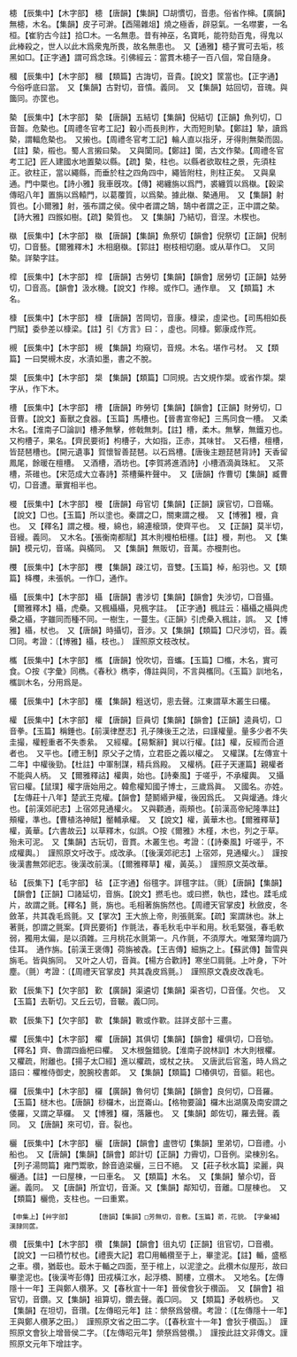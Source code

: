 <!-- { "loadSidebar": true } -->
槵	【辰集中】【木字部】	槵	【唐韻】【集韻】□胡慣切，音患。俗省作梙。【廣韻】無槵，木名。【集韻】皮子可澣。【酉陽雜俎】燒之極香，辟惡氣。一名噤婁，一名桓。【崔豹古今註】拾□木。一名無患。昔有神巫，名寶眊，能符劾百鬼，得鬼以此棒殺之，世人以此木爲衆鬼所畏，故名無患也。　又【通雅】槵子實可去垢，核黑如□。【正字通】謂可爲念珠。引佛經云：當貫木槵子一百八個，常自隨身。

槶	【辰集中】【木字部】	槶	【類篇】古誨切，音貴。【說文】筐當也。【正字通】今俗呼底曰當。　又【集韻】古對切，音憒。義同。　又【集韻】姑回切，音瑰。與簂同。亦筐也。

槷	【辰集中】【木字部】	槷	【唐韻】五結切【集韻】倪結切【正韻】魚列切，□音齧。危槷也。【周禮冬官考工記】轂小而長則柞，大而短則摯。【鄭註】摯，讀爲槷，謂輻危槷也。　又摋也。【周禮冬官考工記】輪人直以指牙，牙得則無槷而固。【註】槷，榝也。蜀人言摋曰槷。　又與闑同。【鄭註】闑，古文作槷。【周禮冬官考工記】匠人建國水地置槷以縣。【疏】槷，柱也。以縣者欲取柱之景，先須柱正。欲柱正，當以繩縣，而垂於柱之四角四中，繩皆附柱，則柱正矣。　又與臬通。門中橜也。【詩小雅】我車旣攻。【傳】褐纏旃以爲門，裘纏質以爲槸。【穀梁傳昭八年】置旃以爲轅門，以葛覆質，以爲槷。據此槸、槷通用。　又【集韻】射質也。【小爾雅】射，張布謂之侯。侯中者謂之鵠，鵠中者謂之正，正中謂之槷。【詩大雅】四鍭如樹。【疏】槷質也。　又【集韻】乃結切，音涅。木楔也。

槸	【辰集中】【木字部】	槸	【唐韻】【集韻】魚祭切【韻會】倪祭切【正韻】倪制切，□音藝。【爾雅釋木】木相磨槸。【郭註】樹枝相切磨。或从草作□。　又同槷。詳槷字註。

槹	【辰集中】【木字部】	槹	【唐韻】古勞切【集韻】【韻會】居勞切【正韻】姑勞切，□音高。【韻會】汲水機。【說文】作槔。或作□。通作臯。　又【類篇】木名。

槺	【辰集中】【木字部】	槺	【唐韻】苦岡切，音康。槺梁，虛梁也。【司馬相如長門賦】委參差以槺梁。【註】引《方言》曰：，虛也。同槺。鄭康成作荒。

槻	【辰集中】【木字部】	槻	【集韻】均窺切，音規。木名。堪作弓材。　又【類篇】一曰樊槻木皮，水漬如墨，書之不脫。

槼	【辰集中】【木字部】	槼	【集韻】【類篇】□同規。古文規作槼。或省作槼。槼字从，作下木。

槽	【辰集中】【木字部】	槽	【唐韻】昨勞切【集韻】【韻會】【正韻】財勞切，□音曹。【說文】畜獸之食器。【玉篇】馬槽也。【晉書宣帝紀】三馬同食一槽。　又柔木名。【淮南子□論訓】槽矛無擊，修戟無刺。【註】槽，柔木。無擊，無鐵刃也。　又枸槽子，果名。【齊民要術】枸槽子，大如指，正赤，其味甘。　又石槽，檀槽，皆琵琶槽也。【開元遺事】賀懷智善琵琶。以石爲槽。【唐後主題琵琶背詩】天香留鳳尾，餘暖在檀槽。　又酒槽，酒坊也。【李賀將進酒詩】小槽酒滴眞珠紅。　又茶槽，茶碓也。【宋范成大立春詩】茶槽藥杵聲中。　又【唐韻】作曹切【集韻】臧曹切，□音遭。華實相半也。

槾	【辰集中】【木字部】	槾	【唐韻】母官切【集韻】【正韻】謨官切，□音瞞。【說文】□也。【玉篇】所以塗也。秦謂之□，關東謂之槾。　又【博雅】槾，貪也。　又【釋名】謂之槾。槾，綿也，綿連榱頭，使齊平也。　又【正韻】莫半切，音縵。義同。　又木名。【張衡南都賦】其木則槾柏杻橿。【註】槾，荆也。　又【集韻】模元切，音璊。與樠同。　又【集韻】無販切，音萬。亦槾荆也。

欆	【辰集中】【木字部】	欆	【集韻】疎江切，音雙。【玉篇】棹，船羽也。又【類篇】栙欆，未張帆。一作□，通作。

欇	【辰集中】【木字部】	欇	【唐韻】書涉切【集韻】【韻會】失涉切，□音攝。【爾雅釋木】欇，虎櫐。又楓欇欇，見楓字註。　【正字通】楓註云：欇欇之欇與虎櫐之欇，字雖同而種不同。一樹生，一蔓生。《正韻》引虎櫐入楓註，誤。　又【博雅】欇，杖也。　又【唐韻】時攝切，音涉。又【集韻】【類篇】□尺涉切，音。義□同。考證：〔【博雅】欇，枝也。〕　謹照原文枝改杖。 

欈	【辰集中】【木字部】	欈	【唐韻】悅吹切，音蠵。【玉篇】□欈，木名，實可食。○按《字彙》同檇。《春秋》檇李，傳註與同，不言與欈同。《玉篇》訓地名，欈訓木名，分用爲是。

欉	【辰集中】【木字部】	欉	【集韻】粗送切，悤去聲。江東謂草木叢生曰欉。

權	【辰集中】【木字部】	權	【唐韻】巨員切【集韻】【韻會】【正韻】逵員切，□音拳。【玉篇】稱錘也。【前漢律歷志】孔子陳後王之法，曰謹權量。量多少者不失圭撮，權輕重者不失黍絫。　又經權。【易繫辭】巽以行權。【註】權，反經而合道者也。　又平也。【禮王制】原父子之情，立君臣之義以權之。　又權謀。【左傳宣十二年】中權後勁。【杜註】中軍制謀，精兵爲殿。　又權柄。【莊子天運篇】親權者不能與人柄。　又【爾雅釋詁】權輿，始也。【詩秦風】于嗟乎，不承權輿。　又攝官曰權。【鼠璞】權字唐始用之。韓愈權知國子博士，三歲爲眞。　又國名。亦姓。【左傳莊十八年】楚武王克權。【韻會】楚鬭緡尹權，後因爲氏。　又與爟通。烽火也。【前漢郊祀志】上宿郊見通權火。　又與顴通，兩頰也。【前漢高帝紀隆準註】頰權，準也。【曹植洛神賦】靨輔承權。　又【說文】權，黃華木也。【爾雅釋草】權，黃華。【六書故云】以草釋木，似誤。○按《爾雅》木槿，木也，列之于草。殆未可泥。　又【集韻】古玩切，音貫。木叢生也。考證：〔【詩秦風】吁嗟乎，不成權輿。〕　謹照原文吁改于。成改承。〔【後漢郊祀志】上宿郊，見通權火。〕　謹按後漢書無郊祀志。後漢改前漢。〔【爾雅釋草】權，黃英。〕　謹照原文英改華。 

毡	【辰集下】【毛字部】	毡	【正字通】俗氊字。詳氊字註。（氈）【唐韻】【集韻】【韻會】【正韻】□諸延切，音旃。【說文】撚毛也。或曰撚，執也，蹂也。蹂毛成片，故謂之氈。【釋名】氈，旃也。毛相著旃旃然也。【周禮天官掌皮】秋斂皮，冬斂革，共其毳毛爲氈。又【掌次】王大旅上帝，則張氈案。【疏】案謂牀也。牀上著氈，卽謂之氈案。【齊民要術】作氈法，春毛秋毛中半和用。秋毛緊强，春毛軟弱，獨用太偏，是以須雜。三月桃花水氈第一。凡作氈，不須厚大。唯緊薄均調乃佳耳。　通作旃。【前漢王褒傳】荷旃被毳。【王吉傳】細旃之上。【蘇武傳】齧雪與旃毛。皆與旃同。　又叶之人切，音眞。【楊方合歡詩】寒坐□肩氈。上叶身，下叶塵。（氈）考證：〔【周禮天官掌皮】共其毳皮爲氈。〕　謹照原文毳皮改毳毛。

歏	【辰集下】【欠字部】	歏	【廣韻】渠遴切【集韻】渠吝切，□音僅。欠也。　又【玉篇】去靳切。又丘云切，音皸。義□同。

歝	【辰集下】【欠字部】	歝	【集韻】斁或作歝。註詳攴部十三畫。

欋	【辰集中】【木字部】	欋	【唐韻】其俱切【集韻】【韻會】權俱切，□音劬。【釋名】齊、魯謂四齒杷曰欋。　又木根盤錯貌。【淮南子說林訓】木大則根欋。　又欋疏，附離也。【揚子太□經】進以欋疏，或杖之扶。　又唐武后官濫，時人爲之語曰：欋椎侍御史，脫腕校書郞。　又【集韻】【類篇】□椿俱切，音貙。耜也。

欏	【辰集中】【木字部】	欏	【廣韻】魯何切【集韻】【韻會】良何切，□音羅。【玉篇】檖木也。【唐韻】桫欏木，出崑崙山。【格物要論】欏木出湖廣及南安謂之倭羅，又謂之草欏。　又【博雅】欏，落籬也。　又【集韻】郞佐切，羅去聲。義同。　又【唐韻】來可切，音。裂也。

欐	【辰集中】【木字部】	欐	【唐韻】【韻會】盧啓切【集韻】里弟切，□音禮。小船也。　又【唐韻】【集韻】【韻會】郞計切【正韻】力霽切，□音例。梁棟別名。【列子湯問篇】雍門鬻歌，餘音遶梁欐，三日不絕。　又【莊子秋水篇】梁麗，與欐通。【註】一曰屋棟，一曰車名。　又【類篇】木名。　又【集韻】輦尒切，音邐。義同。　又【唐韻】所宜切，音澌。又【集韻】鄰知切，音離。□屋棟也。　又【類篇】欐佹，支柱也。一曰重累。

	【申集上】【艸字部】		【唐韻】【集韻】□芳無切，音敷。【玉篇】萮，花貌。　【字彙補】漢隷同蓲。

欑	【辰集中】【木字部】	欑	【集韻】【韻會】徂丸切【正韻】徂官切，□音襸。【說文】一曰積竹杖也。【禮喪大記】君□用輴欑至于上，畢塗泥。【註】輴，盛柩之車。欑，猶菆也。菆木于輴之四面，至于棺上，以泥塗之。此欑木似屋形，故曰畢塗泥也。【後漢岑彭傳】田戎橫江水，起浮橋、鬭樓，立欑木。　又地名。【左傳隱十一年】王與鄭人欑茅。又【春秋宣十一年】晉侯會狄于欑函。　又【韻會】祖官切，音鑽。又【集韻】祖算切，鑽去聲。義□同。　又【類篇】矛戟柄也。　又【集韻】在坦切，音瓚。【左傳昭元年】註：禜祭爲營欑。考證：〔【左傳隱十一年】王與鄭人欑茅之田。〕　謹照原文省之田二字。〔【春秋宣十一年】會狄于欑函。〕　謹照原文會狄上增晉侯二字。〔【左傳昭元年】禜祭爲營欑。〕　謹按此註文非傳文。謹照原文元年下增註字。 

